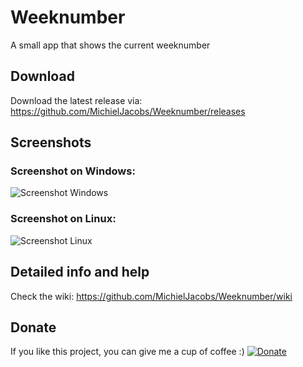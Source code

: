 # Weeknumber
A small app that shows the current weeknumber

## Download
Download the latest release via:
https://github.com/MichielJacobs/Weeknumber/releases

## Screenshots
### Screenshot on Windows:
![Screenshot Windows](https://github.com/MichielJacobs/Weeknumber/blob/master/.github/screenshots/windows.png?raw=true)

### Screenshot on Linux:
![Screenshot Linux](https://github.com/MichielJacobs/Weeknumber/blob/master/.github/screenshots/2017-12-29_22h19_58.png?raw=true)

## Detailed info and help
Check the wiki:
https://github.com/MichielJacobs/Weeknumber/wiki

## Donate
If you like this project, you can give me a cup of coffee :)
[![Donate](https://www.paypalobjects.com/en_US/i/btn/btn_donateCC_LG.gif)](http://paypal.me/MichielJacobs)
